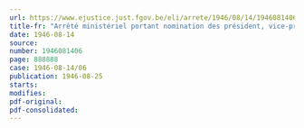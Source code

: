 ```yaml
---
url: https://www.ejustice.just.fgov.be/eli/arrete/1946/08/14/1946081406/justel
title-fr: "Arrêté ministériel portant nomination des président, vice-président et membres de la Commission d'Agréation des candidats experts-vérificateurs"
date: 1946-08-14
source:
number: 1946081406
page: 888888
case: 1946-08-14/06
publication: 1946-08-25
starts:
modifies:
pdf-original:
pdf-consolidated:
---
```


